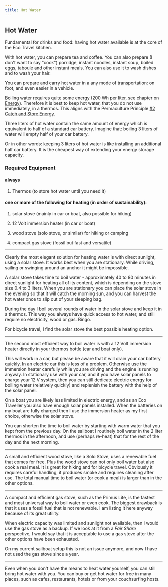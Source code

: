 ```yaml
---
title: Hot Water
---
```


## Hot Water

Fundamental for drinks and food: having hot water available is at the core of the Eco Travel kitchen.

With hot water, you can prepare tea and coffee. You can also prepare (I don't want to say "cook") porridge, instant noodles, instant soup, boiled eggs, taboule and other instant meals. You can also use it to wash dishes and to wash your hair.

You can prepare and carry hot water in a any mode of transportation: on foot, and even easier in a vehicle.

Boiling water requires quite some energy (200 Wh per liter, see chapter on [Energy](#energy)). Therefore it is best to keep hot water, that you do not use immediately, in a thermos. This aligns with the Permaculture Principle [#2 Catch and Store Energy](#pp02).

Three liters of hot water contain the same amount of energy which is equivalent to half of a standard car battery. Imagine that: boiling 3 liters of water will empty half of your car battery. 

Or in other words: keeping 3 liters of hot water is like installing an additional half car battery. It is the cheapest way of extending your energy storage capacity.

### Required Equipment

#### always

1. Thermos (to store hot water until you need it)

#### one or more of the following for heating (in order of sustainability):

1. solar stove (mainly in car or boat, also possible for hiking)

1. 12 Volt immersion heater (in car or boat)

1. wood stove (solo stove, or similar) for hiking or camping

1. compact gas stove (fossil but fast and versatile)

- - -

Clearly the most elegant solution for heating water is with direct sunlight, using a solar stove. It works best when you are stationary. While driving, sailing or swinging around an anchor it might be impossible.

A solar stove takes time to boil water - approximately 40 to 80 minutes in direct sunlight for heating all of its content, which is depending on the stove size 0.4 to 3 liters. When you are stationary you can place the solar stove in the evening so that it will catch the morning sun, and you can harvest the hot water once to slip out of your sleeping bag.

During the day I boil several rounds of water in the solar stove and keep it in a thermos. This way you always have quick access to hot water, and still require no electricity, wood or gas. Bingo.

For bicycle travel, I find the solar stove the best possible heating option.

- - -

The second most efficient way to boil water is with a 12 Volt immersion heater directly in your thermos bottle (car and boat only).

This will work in a car, but please be aware that it will drain your car battery quickly. In an electric car this is less of a problem. Otherwise use the immersion heater carefully while you are driving and the engine is running anyway. In stationary use with your car, and if you have solar panels to charge your 12 V system, then you can still dedicate electric energy for boiling water (relatively quickly) and replenish the battery with the help of the solar panel.

On a boat you are likely less limited in electric energy, and as an Eco Traveller you also have enough solar panels installed. When the batteries on my boat are fully charged then I use the immersion heater as my first choice, otherwise the solar stove.

You can shorten the time to boil water by starting with warm water that you kept from the previous day. On the sailboat I routinely boil water in the 2 liter thermos in the afternoon, and use (perhaps re-heat) that for the rest of the day and the next morning.

- - -

A small and efficient wood stove, like a Solo Stove, uses a renewable fuel that comes for free. Plus the wood stove can not only boil water but also cook a real meal. It is great for hiking and for bicycle travel. Obviously it requires careful handling, it produces smoke and requires cleaning after use. The total manual time to boil water (or cook a meal) is larger than in the other options.

- - -

A compact and efficient gas stove, such as the Primus Lite, is the fastest and most universal way to boil water or even cook. The biggest drawback is that it uses a fossil fuel that is not renewable. I am listing it here anyway because of its great utility.

When electric capacity was limited and sunlight not available, then I would use the gas stove as a backup. If we look at it from a *Fair Share* perspective, I would say that it is acceptable to use a gas stove after the other options have been exhausted.

On my current sailboat setup this is not an issue anymore, and now I have not used the gas stove since a year.


- - -

Even when you don't have the means to heat water yourself, you can still bring hot water with you. You can buy or get hot water for free in many places, such as cafes, restaurants, hotels or from your couchsurfing hosts. 
